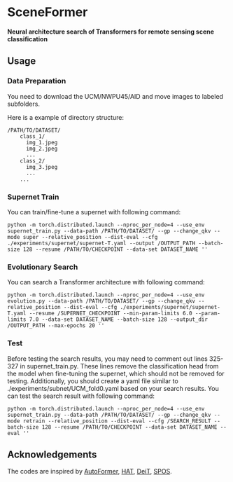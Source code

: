 # SceneFormer

**Neural architecture search of Transformers for remote sensing scene classification**

## Usage

### Data Preparation

You need to download the UCM/NWPU45/AID and move images to labeled subfolders.

Here is a example of directory structure:

```
/PATH/TO/DATASET/
    class_1/
      img_1.jpeg
      img_2.jpeg
      ...
    class_2/
      img_3.jpeg
      ...
    ...
```
### Supernet Train
You can train/fine-tune a supernet with following command:
```bulidoutcfg
python -m torch.distributed.launch --nproc_per_node=4 --use_env supernet_train.py --data-path /PATH/TO/DATASET/ --gp --change_qkv --mode super --relative_position --dist-eval --cfg ./experiments/supernet/supernet-T.yaml --output /OUTPUT_PATH --batch-size 128 --resume /PATH/TO/CHECKPOINT --data-set DATASET_NAME ''
```
### Evolutionary Search
You can search a Transformer architecture with following command:
```bulidoutcfg
python -m torch.distributed.launch --nproc_per_node=4 --use_env evolution.py --data-path /PATH/TO/DATASET/ --gp --change_qkv --relative_position --dist-eval --cfg ./experiments/supernet/supernet-T.yaml --resume /SUPERNET_CHECKPOINT --min-param-limits 6.0 --param-limits 7.0 --data-set DATASET_NAME --batch-size 128 --output_dir /OUTPUT_PATH --max-epochs 20 ''
```
### Test
Before testing the search results, you may need to comment out lines 325-327 in supernet_train.py. These lines remove the classification head from the model when fine-tuning the supernet, which should not be removed for testing. Additionally, you should create a yaml file similar to ./experiments/subnet/UCM_fold0.yaml based on your search results.
You can test the search result with following command:
```bulidoutcfg
python -m torch.distributed.launch --nproc_per_node=4 --use_env supernet_train.py --data-path /PATH/TO/DATASET/ --gp --change_qkv --mode retrain --relative_position --dist-eval --cfg /SEARCH_RESULT --batch-size 128 --resume /PATH/TO/CHECKPOINT --data-set DATASET_NAME --eval ''
```

## Acknowledgements

The codes are inspired by [AutoFormer](https://github.com/microsoft/Cream/tree/main/AutoFormer), [HAT](https://github.com/mit-han-lab/hardware-aware-transformers), [DeiT](https://github.com/facebookresearch/deit), [SPOS](https://github.com/megvii-model/SinglePathOneShot).
